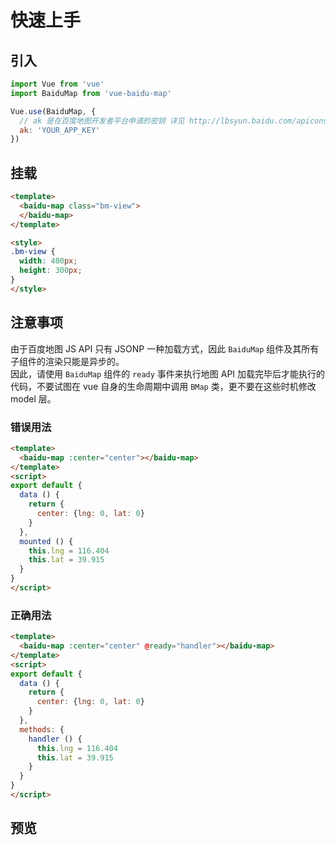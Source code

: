 # 快速上手

## 引入

```javascript
import Vue from 'vue'
import BaiduMap from 'vue-baidu-map'

Vue.use(BaiduMap, {
  // ak 是在百度地图开发者平台申请的密钥 详见 http://lbsyun.baidu.com/apiconsole/key */
  ak: 'YOUR_APP_KEY'
})
```

## 挂载

```html
<template>
  <baidu-map class="bm-view">
  </baidu-map>
</template>

<style>
.bm-view {
  width: 400px;
  height: 300px;
}
</style>
```

## 注意事项

由于百度地图 JS API 只有 JSONP 一种加载方式，因此 `BaiduMap` 组件及其所有子组件的渲染只能是异步的。\
因此，请使用 `BaiduMap` 组件的 `ready` 事件来执行地图 API 加载完毕后才能执行的代码，不要试图在 vue 自身的生命周期中调用 `BMap` 类，更不要在这些时机修改 model 层。

### 错误用法

```html
<template>
  <baidu-map :center="center"></baidu-map>
</template>
<script>
export default {
  data () {
    return {
      center: {lng: 0, lat: 0}
    }
  },
  mounted () {
    this.lng = 116.404
    this.lat = 39.915
  }
}
</script>
```

### 正确用法

```html
<template>
  <baidu-map :center="center" @ready="handler"></baidu-map>
</template>
<script>
export default {
  data () {
    return {
      center: {lng: 0, lat: 0}
    }
  },
  methods: {
    handler () {
      this.lng = 116.404
      this.lat = 39.915
    }
  }
}
</script>
```

## 预览
<doc-preview>
  <baidu-map slot="map" class="map">
  </baidu-map>
</doc-preview>
